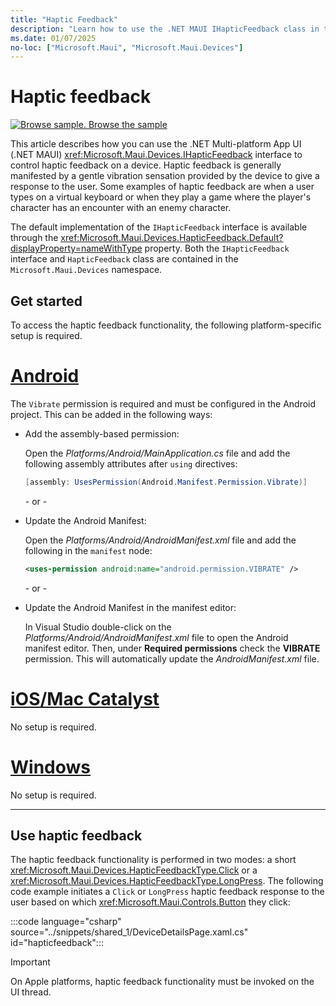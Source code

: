 ```yaml
---
title: "Haptic Feedback"
description: "Learn how to use the .NET MAUI IHapticFeedback class in the Microsoft.Maui.Devices namespace. This interface lets you control haptic feedback on a device."
ms.date: 01/07/2025
no-loc: ["Microsoft.Maui", "Microsoft.Maui.Devices"]
---
```


# Haptic feedback

[![Browse sample.](~/media/code-sample.png) Browse the sample](/samples/dotnet/maui-samples/platformintegration-essentials)

This article describes how you can use the .NET Multi-platform App UI (.NET MAUI) <xref:Microsoft.Maui.Devices.IHapticFeedback> interface to control haptic feedback on a device. Haptic feedback is generally manifested by a gentle vibration sensation provided by the device to give a response to the user. Some examples of haptic feedback are when a user types on a virtual keyboard or when they play a game where the player's character has an encounter with an enemy character.

The default implementation of the `IHapticFeedback` interface is available through the <xref:Microsoft.Maui.Devices.HapticFeedback.Default?displayProperty=nameWithType> property. Both the `IHapticFeedback` interface and `HapticFeedback` class are contained in the `Microsoft.Maui.Devices` namespace.

## Get started

To access the haptic feedback functionality, the following platform-specific setup is required.

<!-- markdownlint-disable MD025 -->
# [Android](#tab/android)

The `Vibrate` permission is required and must be configured in the Android project. This can be added in the following ways:

- Add the assembly-based permission:

  Open the _Platforms/Android/MainApplication.cs_ file and add the following assembly attributes after `using` directives:

  ```csharp
  [assembly: UsesPermission(Android.Manifest.Permission.Vibrate)]
  ```

  \- or -

- Update the Android Manifest:

  Open the _Platforms/Android/AndroidManifest.xml_ file and add the following in the `manifest` node:

  ```xml
  <uses-permission android:name="android.permission.VIBRATE" />
  ```

  \- or -

- Update the Android Manifest in the manifest editor:

  In Visual Studio double-click on the *Platforms/Android/AndroidManifest.xml* file to open the Android manifest editor. Then, under **Required permissions** check the **VIBRATE** permission. This will automatically update the *AndroidManifest.xml* file.

# [iOS/Mac Catalyst](#tab/macios)

No setup is required.

# [Windows](#tab/windows)

No setup is required.

-----
<!-- markdownlint-enable MD025 -->

## Use haptic feedback

The haptic feedback functionality is performed in two modes: a short <xref:Microsoft.Maui.Devices.HapticFeedbackType.Click> or a <xref:Microsoft.Maui.Devices.HapticFeedbackType.LongPress>. The following code example initiates a `Click` or `LongPress` haptic feedback response to the user based on which <xref:Microsoft.Maui.Controls.Button> they click:

:::code language="csharp" source="../snippets/shared_1/DeviceDetailsPage.xaml.cs" id="hapticfeedback":::

> [!IMPORTANT]
> On Apple platforms, haptic feedback functionality must be invoked on the UI thread.
